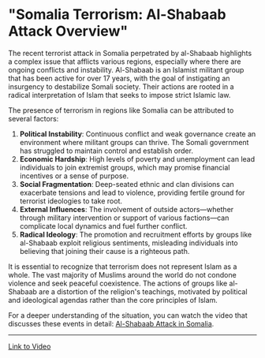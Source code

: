 # "Somalia Terrorism: Al-Shabaab Attack Overview"

The recent terrorist attack in Somalia perpetrated by al-Shabaab highlights a complex issue that afflicts various regions, especially where there are ongoing conflicts and instability. Al-Shabaab is an Islamist militant group that has been active for over 17 years, with the goal of instigating an insurgency to destabilize Somali society. Their actions are rooted in a radical interpretation of Islam that seeks to impose strict Islamic law.

The presence of terrorism in regions like Somalia can be attributed to several factors:

1. **Political Instability**: Continuous conflict and weak governance create an environment where militant groups can thrive. The Somali government has struggled to maintain control and establish order.
2. **Economic Hardship**: High levels of poverty and unemployment can lead individuals to join extremist groups, which may promise financial incentives or a sense of purpose.
3. **Social Fragmentation**: Deep-seated ethnic and clan divisions can exacerbate tensions and lead to violence, providing fertile ground for terrorist ideologies to take root.
4. **External Influences**: The involvement of outside actors—whether through military intervention or support of various factions—can complicate local dynamics and fuel further conflict.
5. **Radical Ideology**: The promotion and recruitment efforts by groups like al-Shabaab exploit religious sentiments, misleading individuals into believing that joining their cause is a righteous path.

It is essential to recognize that terrorism does not represent Islam as a whole. The vast majority of Muslims around the world do not condone violence and seek peaceful coexistence. The actions of groups like al-Shabaab are a distortion of the religion's teachings, motivated by political and ideological agendas rather than the core principles of Islam.

For a deeper understanding of the situation, you can watch the video that discusses these events in detail: [Al-Shabaab Attack in Somalia](https://youtu.be/jOXUq6Jf-L0?si=hG54MbeRkTUzu0Kn).

---

[Link to Video](https://youtu.be/jOXUq6Jf-L0?si=hG54MbeRkTUzu0Kn)
